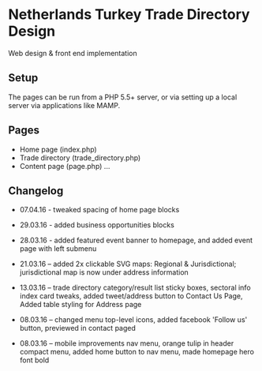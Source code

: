 # Netherlands Turkey Trade Directory Design
Web design & front end implementation


## Setup

The pages can be run from a PHP 5.5+ server, or via setting up a local server via applications like MAMP.


## Pages

* Home page (index.php)
* Trade directory (trade_directory.php)
* Content page (page.php)
...

## Changelog
* 07.04.16  - tweaked spacing of home page blocks

* 29.03.16  - added business opportunities blocks

* 28.03.16  - added featured event banner to homepage, and added event page with left submenu

* 21.03.16  – added 2x clickable SVG maps: Regional & Jurisdictional; jurisdictional map is now under address information

* 13.03.16  – trade directory category/result list sticky boxes, sectoral info index card tweaks, added tweet/address button to Contact Us Page, Added table styling for Address page

* 08.03.16  –  changed menu top-level icons, added facebook 'Follow us' button, previewed in contact paged

* 08.03.16  –  mobile improvements nav menu, orange tulip in header compact menu, added home button to nav menu, made homepage hero font bold
